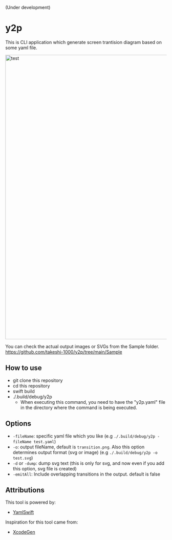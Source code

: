 (Under development)

# y2p

This is CLI application which generate screen trantision diagram based on some yaml file.

<img width="889" alt="test" src="https://user-images.githubusercontent.com/16571394/233756870-0ea48565-1b16-43e4-8384-1d8a95f052ce.jpg">

You can check the actual output images or SVGs from the Sample folder.
https://github.com/takeshi-1000/y2p/tree/main/Sample

## How to use

- git clone this repository
- cd this repository
- swift build
- ./.build/debug/y2p
  - When executing this command, you need to have the "y2p.yaml" file in the directory where the command is being executed.
  
## Options

- `-fileName`: specific yaml file which you like (e.g `./.build/debug/y2p -fileName test.yaml`)
- `-o`: output fileName, default is `transition.png`. Also this option determines output format (svg or image) (e.g `./.build/debug/y2p -o test.svg`)
- `-d` or `-dump`: dump svg text (this is only for svg, and now even if you add this option, svg file is created)
- `-emitAll`: Include overlapping transitions in the output. default is false
  
## Attributions

This tool is powered by:

- [YamlSwift](https://github.com/behrang/YamlSwift)

Inspiration for this tool came from:

- [XcodeGen](https://github.com/yonaskolb/XcodeGen)
